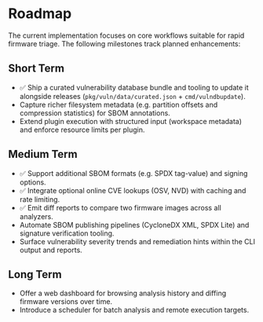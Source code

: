 # Roadmap

The current implementation focuses on core workflows suitable for rapid firmware
triage. The following milestones track planned enhancements:

## Short Term

- ✅ Ship a curated vulnerability database bundle and tooling to update it
  alongside releases (`pkg/vuln/data/curated.json` + `cmd/vulndbupdate`).
- Capture richer filesystem metadata (e.g. partition offsets and compression
  statistics) for SBOM annotations.
- Extend plugin execution with structured input (workspace metadata) and
  enforce resource limits per plugin.

## Medium Term

- ✅ Support additional SBOM formats (e.g. SPDX tag-value) and signing options.
- ✅ Integrate optional online CVE lookups (OSV, NVD) with caching and rate limiting.
- ✅ Emit diff reports to compare two firmware images across all analyzers.
- Automate SBOM publishing pipelines (CycloneDX XML, SPDX Lite) and signature
  verification tooling.
- Surface vulnerability severity trends and remediation hints within the CLI
  output and reports.

## Long Term

- Offer a web dashboard for browsing analysis history and diffing firmware
  versions over time.
- Introduce a scheduler for batch analysis and remote execution targets.
